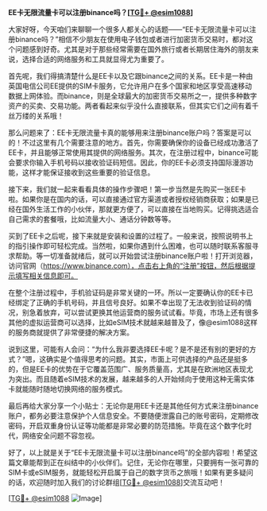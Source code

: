 **EE卡无限流量卡可以注册binance吗？[[TG💪+ @esim1088](https://t.me/s/esim1088)]**

大家好呀，今天咱们来聊聊一个很多人都关心的话题——“EE卡无限流量卡可以注册binance吗？”相信不少朋友在使用电子钱包或者进行加密货币交易时，都对这个问题感到好奇。尤其是对于那些经常需要在国外旅行或者长期居住海外的朋友来说，选择合适的网络服务和工具就显得尤为重要了。

首先呢，我们得搞清楚什么是EE卡以及它跟binance之间的关系。EE卡是一种由英国电信公司EE提供的SIM卡服务，它允许用户在多个国家和地区享受高速移动数据上网体验。而binance，则是全球最大的加密货币交易所之一，提供多种数字资产的买卖、交易功能。两者看起来似乎没什么直接联系，但其实它们之间有着千丝万缕的关系哦！

那么问题来了：EE卡无限流量卡真的能够用来注册binance账户吗？答案是可以的！不过这里有几个需要注意的地方。首先，你需要确保你的设备已经成功激活了EE卡，并且能够正常使用其提供的网络服务。其次，在注册过程中，binance可能会要求你输入手机号码以接收验证码短信。因此，你的EE卡必须支持国际漫游功能，这样才能保证接收到这些重要的验证信息。

接下来，我们就一起来看看具体的操作步骤吧！第一步当然是先购买一张EE卡啦。如果你是在国内的话，可以直接通过官方渠道或者授权经销商获取；如果是已经在国外生活工作的小伙伴，那就更方便了，可以直接在当地购买。记得挑选适合自己需求的套餐哦，比如流量大小、通话分钟数等等。

买到了EE卡之后呢，接下来就是安装和设置的过程了。一般来说，按照说明书上的指引操作即可轻松完成。当然啦，如果你遇到什么困难，也可以随时联系客服寻求帮助。等一切准备就绪后，就可以开始尝试注册binance账户啦！打开浏览器，访问官网（https://www.binance.com），点击右上角的“注册”按钮，然后根据提示填写相关信息即可。

在整个注册过程中，手机验证码是非常关键的一环。所以一定要确认你的EE卡已经绑定了正确的手机号码，并且信号良好。如果不幸出现了无法收到验证码的情况，别急着放弃，可以尝试更换其他运营商的服务试试看。毕竟，市场上还有很多其他的虚拟运营商可以选择，比如eSIM技术就越来越普及了，像@esim1088这样的服务商就提供了非常便捷的解决方案。

说到这里，可能有人会问：“为什么我非要选择EE卡呢？是不是还有别的更好的方式？”嗯，这确实是个值得思考的问题。其实，市面上可供选择的产品还是挺多的，但是EE卡的优势在于它覆盖范围广、服务质量高，尤其是在欧洲地区表现尤为突出。而且随着eSIM技术的发展，越来越多的人开始倾向于使用这种无需实体卡就能随时随地切换网络的服务模式。

最后再给大家分享一个小贴士：无论你是用EE卡还是其他任何方式来注册binance账户，都务必要注意保护个人信息安全。不要随便泄露自己的账号密码，定期修改密码，开启双重身份认证等功能都是非常必要的防范措施。毕竟在这个数字化时代，网络安全问题不容忽视。

好了，以上就是关于“EE卡无限流量卡可以注册binance吗”的全部内容啦！希望这篇文章能帮到正在纠结中的小伙伴们。记住，无论你在哪里，只要拥有一张可靠的SIM卡或eSIM服务，就能轻松开启属于自己的数字货币之旅哦！如果有更多疑问的话，欢迎随时加入我们的讨论群组[[TG💪+ @esim1088](https://t.me/s/esim1088)]交流互动吧！

[[TG💪+ @esim1088](https://t.me/s/esim1088) ![Image](https://i.postimg.cc/4NQfJmqS/Snipaste-2025-05-13-00-14-12.png)]